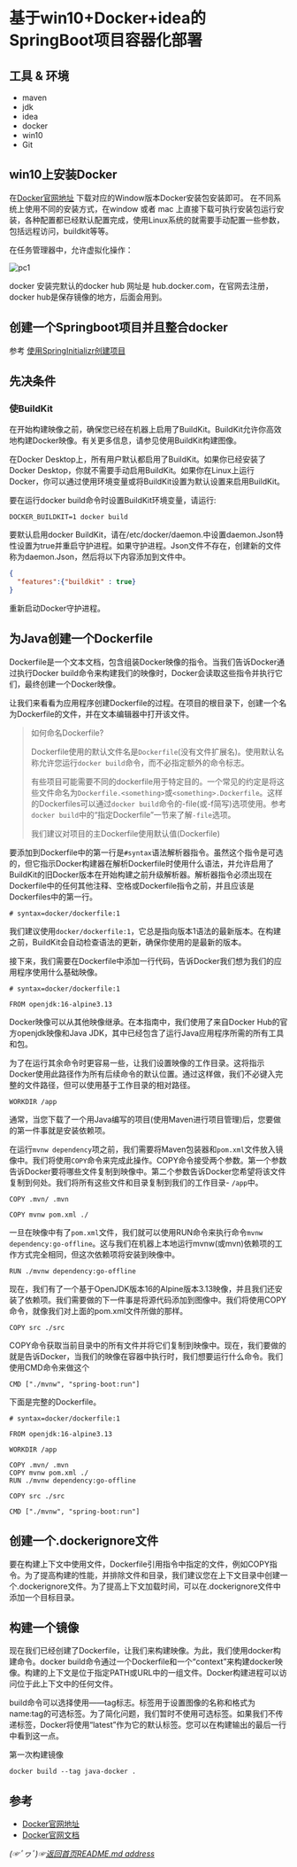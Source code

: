 # 基于win10+Docker+idea的SpringBoot项目容器化部署

## 工具 & 环境
* maven
* jdk
* idea
* docker
* win10
* Git

## win10上安装Docker
在[Docker官网地址](https://www.docker.com/) 下载对应的Window版本Docker安装包安装即可。
在不同系统上使用不同的安装方式，在window 或者 mac 上直接下载可执行安装包运行安装，各种配置都已经默认配置完成，使用Linux系统的就需要手动配置一些参数，包括远程访问，buildkit等等。


在任务管理器中，允许虚拟化操作：

![pc1](https://gitee.com/fredomli/fredomli-picture/raw/picgo/static/images/wordpress/window10-install-docker.png)

docker 安装完默认的docker hub 网址是 hub.docker.com，在官网去注册，docker hub是保存镜像的地方，后面会用到。

## 创建一个Springboot项目并且整合docker
参考 [使用SpringInitializr创建项目](https://github.com/fredomli/java-standard/blob/main/docs/spring/spring/使用SpringInitializr创建项目.md)

## 先决条件
### 使BuildKit
在开始构建映像之前，确保您已经在机器上启用了BuildKit。BuildKit允许你高效地构建Docker映像。有关更多信息，请参见使用BuildKit构建图像。

在Docker Desktop上，所有用户默认都启用了BuildKit。如果你已经安装了Docker Desktop，你就不需要手动启用BuildKit。如果你在Linux上运行Docker，你可以通过使用环境变量或将BuildKit设置为默认设置来启用BuildKit。

要在运行docker build命令时设置BuildKit环境变量，请运行:
```shell
DOCKER_BUILDKIT=1 docker build 
```

要默认启用docker BuildKit，请在/etc/docker/daemon.中设置daemon.Json特性设置为true并重启守护进程。如果守护进程。Json文件不存在，创建新的文件称为daemon.Json，然后将以下内容添加到文件中。

```json
{
  "features":{"buildkit" : true}
}
```
重新启动Docker守护进程。

## 为Java创建一个Dockerfile
Dockerfile是一个文本文档，包含组装Docker映像的指令。当我们告诉Docker通过执行Docker build命令来构建我们的映像时，Docker会读取这些指令并执行它们，最终创建一个Docker映像。

让我们来看看为应用程序创建Dockerfile的过程。在项目的根目录下，创建一个名为Dockerfile的文件，并在文本编辑器中打开该文件。

> 如何命名Dockerfile?  
> 
> Dockerfile使用的默认文件名是`Dockerfile`(没有文件扩展名)。使用默认名称允许您运行`docker build`命令，而不必指定额外的命令标志。
> 
> 有些项目可能需要不同的dockerfile用于特定目的。一个常见的约定是将这些文件命名为`Dockerfile.<something>`或`<something>.Dockerfile`。这样的Dockerfiles可以通过`docker build`命令的-file(或-f简写)选项使用。参考`docker build`中的“指定Dockerfile”一节来了解`-file`选项。
> 
> 我们建议对项目的主Dockerfile使用默认值(Dockerfile)

要添加到Dockerfile中的第一行是`#syntax`语法解析器指令。虽然这个指令是可选的，但它指示Docker构建器在解析Dockerfile时使用什么语法，并允许启用了BuildKit的旧Docker版本在开始构建之前升级解析器。解析器指令必须出现在Dockerfile中的任何其他注释、空格或Dockerfile指令之前，并且应该是Dockerfiles中的第一行。
```docker
# syntax=docker/dockerfile:1
```

我们建议使用`docker/dockerfile:1`，它总是指向版本1语法的最新版本。在构建之前，BuildKit会自动检查语法的更新，确保你使用的是最新的版本。

接下来，我们需要在Dockerfile中添加一行代码，告诉Docker我们想为我们的应用程序使用什么基础映像。

```docker
# syntax=docker/dockerfile:1

FROM openjdk:16-alpine3.13
```

Docker映像可以从其他映像继承。在本指南中，我们使用了来自Docker Hub的官方openjdk映像和Java JDK，其中已经包含了运行Java应用程序所需的所有工具和包。

为了在运行其余命令时更容易一些，让我们设置映像的工作目录。这将指示Docker使用此路径作为所有后续命令的默认位置。通过这样做，我们不必键入完整的文件路径，但可以使用基于工作目录的相对路径。

```docker
WORKDIR /app
```

通常，当您下载了一个用Java编写的项目(使用Maven进行项目管理)后，您要做的第一件事就是安装依赖项。

在运行`mvnw dependency`项之前，我们需要将Maven包装器和`pom.xml`文件放入镜像中。我们将使用`COPY`命令来完成此操作。COPY命令接受两个参数。第一个参数告诉Docker要将哪些文件复制到映像中。第二个参数告诉Docker您希望将该文件复制到何处。我们将所有这些文件和目录复制到我们的工作目录- `/app`中。

```docker
COPY .mvn/ .mvn

COPY mvnw pom.xml ./
```
一旦在映像中有了`pom.xml`文件，我们就可以使用RUN命令来执行命令`mvnw dependency:go-offline`。这与我们在机器上本地运行mvnw(或mvn)依赖项的工作方式完全相同，但这次依赖项将安装到映像中。

```docker
RUN ./mvnw dependency:go-offline
```

现在，我们有了一个基于OpenJDK版本16的Alpine版本3.13映像，并且我们还安装了依赖项。我们需要做的下一件事是将源代码添加到图像中。我们将使用COPY命令，就像我们对上面的pom.xml文件所做的那样。

```docker
COPY src ./src
```

COPY命令获取当前目录中的所有文件并将它们复制到映像中。现在，我们要做的就是告诉Docker，当我们的映像在容器中执行时，我们想要运行什么命令。我们使用CMD命令来做这个

```docker
CMD ["./mvnw", "spring-boot:run"]
```

下面是完整的Dockerfile。

```docker
# syntax=docker/dockerfile:1

FROM openjdk:16-alpine3.13

WORKDIR /app

COPY .mvn/ .mvn
COPY mvnw pom.xml ./
RUN ./mvnw dependency:go-offline

COPY src ./src

CMD ["./mvnw", "spring-boot:run"]
```
## 创建一个.dockerignore文件

要在构建上下文中使用文件，Dockerfile引用指令中指定的文件，例如COPY指令。为了提高构建的性能，并排除文件和目录，我们建议您在上下文目录中创建一个.dockerignore文件。为了提高上下文加载时间，可以在.dockerignore文件中添加一个目标目录。

## 构建一个镜像

现在我们已经创建了Dockerfile，让我们来构建映像。为此，我们使用docker构建命令。docker build命令通过一个Dockerfile和一个“context”来构建docker映像。构建的上下文是位于指定PATH或URL中的一组文件。Docker构建进程可以访问位于此上下文中的任何文件。

build命令可以选择使用——tag标志。标签用于设置图像的名称和格式为name:tag的可选标签。为了简化问题，我们暂时不使用可选标签。如果我们不传递标签，Docker将使用“latest”作为它的默认标签。您可以在构建输出的最后一行中看到这一点。

第一次构建镜像
```docker
docker build --tag java-docker .
```

## 参考
* [Docker官网地址](https://www.docker.com/)
* [Docker官网文档](https://docs.docker.com/)



*(☞ﾟヮﾟ)☞[返回首页README.md address](https://github.com/fredomli/java-standard)*
